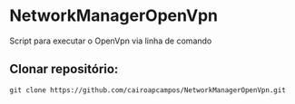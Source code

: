 # NetworkManagerOpenVpn
Script para executar o OpenVpn via linha de comando

## Clonar repositório:
`git clone https://github.com/cairoapcampos/NetworkManagerOpenVpn.git`
